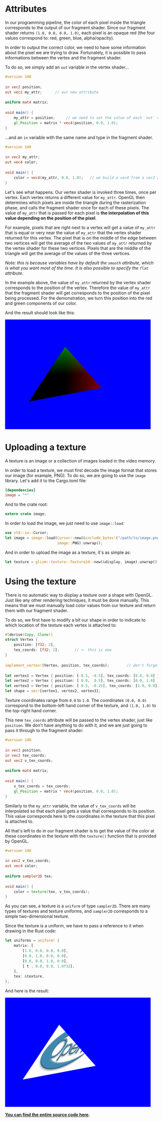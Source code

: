 # Attributes

In our programming pipeline, the color of each pixel inside the triangle corresponds to the output of our fragment shader. Since our fragment shader returns `(1.0, 0.0, 0.0, 1.0)`, each pixel is an opaque red (the four values correspond to: red, green, blue, alpha/opacity).

In order to output the correct color, we need to have some information about the pixel we are trying to draw. Fortunately, it is possible to pass informations between the vertex and the fragment shader.

To do so, we simply add an `out` variable in the vertex shader...

```glsl
#version 140

in vec2 position;
out vec2 my_attr;      // our new attribute

uniform mat4 matrix;

void main() {
    my_attr = position;     // we need to set the value of each `out` variable.
    gl_Position = matrix * vec4(position, 0.0, 1.0);
}
```

...and an `in` variable with the same name and type in the fragment shader.

```glsl
#version 140

in vec2 my_attr;
out vec4 color;

void main() {
    color = vec4(my_attr, 0.0, 1.0);   // we build a vec4 from a vec2 and two floats
}
```

Let's see what happens. Our vertex shader is invoked three times, once per vertex. Each vertex returns a different value for `my_attr`. OpenGL then determines which pixels are inside the triangle during the rasterization phase, and calls the fragment shader once for each of these pixels. The value of `my_attr` that is passed for each pixel is **the interpolation of this value depending on the position of the pixel**.

For example, pixels that are right next to a vertex will get a value of `my_attr` that is equal or very near the value of `my_attr` that the vertex shader returned for this vertex. The pixel that is on the middle of the edge between two vertices will get the average of the two values of `my_attr` returned by the vertex shader for these two vertices. Pixels that are the middle of the triangle will get the average of the values of the three vertices.

*Note: this is because variables have by default the `smooth` attribute, which is what you want most of the time. It is also possible to specify the `flat` attribute.*

In the example above, the value of `my_attr` returned by the vertex shader corresponds to the position of the vertex. Therefore the value of `my_attr` that the fragment shader will get corresponds to the position of the pixel being processed. For the demonstration, we turn this position into the red and green components of our color.

And the result should look like this:

![The result](tuto-05-linear.png)

# Uploading a texture

A texture is an image or a collection of images loaded in the video memory.

In order to load a texture, we must first decode the image format that stores our image (for example, PNG). To do so, we are going to use the `image` library. Let's add it to the Cargo.toml file:

```toml
[dependencies]
image = "*"
```

And to the crate root:

```rust
extern crate image;
```

In order to load the image, we just need to use `image::load`:

```rust
use std::io::Cursor;
let image = image::load(Cursor::new(&include_bytes!("/path/to/image.png")[..]),
                        image::PNG).unwrap();
```

And in order to upload the image as a texture, it's as simple as:

```rust
let texture = glium::texture::Texture2d::new(&display, image).unwrap();
```

# Using the texture

There is no automatic way to display a texture over a shape with OpenGL. Just like any other rendering techniques, it must be done manually. This means that we must manually load color values from our texture and return them with our fragment shader.

To do so, we first have to modify a bit our shape in order to indicate to which location of the texture each vertex is attached to:

```rust
#[derive(Copy, Clone)]
struct Vertex {
    position: [f32; 2],
    tex_coords: [f32; 2],       // <- this is new
}

implement_vertex!(Vertex, position, tex_coords);        // don't forget to add `tex_coords` here

let vertex1 = Vertex { position: [-0.5, -0.5], tex_coords: [0.0, 0.0] };
let vertex2 = Vertex { position: [ 0.0,  0.5], tex_coords: [0.0, 1.0] };
let vertex3 = Vertex { position: [ 0.5, -0.25], tex_coords: [1.0, 0.0] };
let shape = vec![vertex1, vertex2, vertex3];
```

Texture coordinates range from `0.0` to `1.0`. The coordinates `(0.0, 0.0)` correspond to the bottom-left hand corner of the texture, and `(1.0, 1.0)` to the top-right hand corner.

This new `tex_coords` attribute will be passed to the vertex shader, just like `position`. We don't have anything to do with it, and we are just going to pass it through to the fragment shader:

```glsl
#version 140

in vec2 position;
in vec2 tex_coords;
out vec2 v_tex_coords;

uniform mat4 matrix;

void main() {
    v_tex_coords = tex_coords;
    gl_Position = matrix * vec4(position, 0.0, 1.0);
}
```

Similarly to the `my_attr` variable, the value of `v_tex_coords` will be interpolated so that each pixel gets a value that corresponds to its position. This value corresponds here to the coordinates in the texture that this pixel is attached to.

All that's left to do in our fragment shader is to get the value of the color at these coordinates in the texture with the `texture()` function that is provided by OpenGL.

```glsl
#version 140

in vec2 v_tex_coords;
out vec4 color;

uniform sampler2D tex;

void main() {
    color = texture(tex, v_tex_coords);
}
```

As you can see, a texture is a `uniform` of type `sampler2D`. There are many types of textures and texture uniforms, and `sampler2D` corresponds to a simple two-dimensional texture.

Since the texture is a uniform, we have to pass a reference to it when drawing in the Rust code:

```rust
let uniforms = uniform! {
    matrix: [
        [1.0, 0.0, 0.0, 0.0],
        [0.0, 1.0, 0.0, 0.0],
        [0.0, 0.0, 1.0, 0.0],
        [ t , 0.0, 0.0, 1.0f32],
    ],
    tex: &texture,
};
```

And here is the result:

![The result](tuto-05-texture.png)

**[You can find the entire source code here](https://github.com/tomaka/glium/blob/master/examples/tutorial-05b.rs).**
